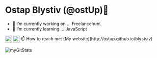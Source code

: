 ### <h1>Ostap Blystiv (@ostUp)👋</h1>

- 🔭 I’m currently working on ... Freelancehunt
- 🌱 I’m currently learning ... JavaScript
<a href="https://www.linkedin.com/in/ostap4iiik/">
  <img align="left" alt="ostUp's LinkdeIN" width="22px"  src="https://www.google.com/url?sa=i&url=https%3A%2F%2Fwww.flaticon.com%2Fru%2Ffree-icon%2Flinkedin_174857&psig=AOvVaw2nBBQuVkLUbgAN1VeWQEsF&ust=1626955411752000&source=images&cd=vfe&ved=0CAsQjRxqFwoTCMCR4K6P9PECFQAAAAAdAAAAABAD" />
</a>
<a href="https://www.instagram.com/bov10/">
  <img align="left" alt="ostUp's Instagram" width="22px"  src="https://www.google.com/url?sa=i&url=https%3A%2F%2Fru.wikipedia.org%2Fwiki%2F%25D0%25A4%25D0%25B0%25D0%25B9%25D0%25BB%3AInstagram_icon.png&psig=AOvVaw07znWS8XpScpuYNuTrjxMc&ust=1626955356965000&source=images&cd=vfe&ved=0CAsQjRxqFwoTCKDthZWP9PECFQAAAAAdAAAAABAE" />
</a>
📫 How to reach me: [My website](http://ostup.github.io/blystsiv)
 <p> <img src="https://github-readme-stats.vercel.app/api?username=ostUp&show_icons=true" alt="myGitStats" />
